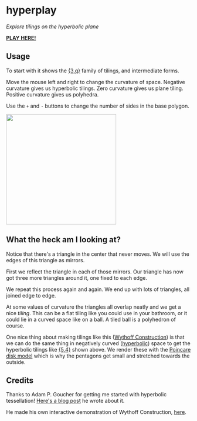 hyperplay
=========

*Explore tilings on the hyperbolic plane*

[**PLAY HERE!**](http://timhutton.github.io/hyperplay/)

Usage
-----

To start with it shows the [{3,q}](https://en.wikipedia.org/wiki/Triangular_tiling#Related_polyhedra_and_tilings) family of tilings, and intermediate forms. 

Move the mouse left and right to change the curvature of space. Negative curvature gives us hyperbolic tilings. Zero curvature gives us plane tiling. Positive curvature gives us polyhedra. 

Use the ```+``` and ```-``` buttons to change the number of sides in the base polygon.

<a href="http://timhutton.github.io/hyperplay/"><img src="http://timhutton.github.io/hyperplay/logo.png" width="300" /></a>

What the heck am I looking at?
------------------------------

Notice that there's a triangle in the center that never moves. We will use the edges of this triangle as mirrors. 

First we reflect the triangle in each of those mirrors. Our triangle has now got three more triangles around it, one fixed to each edge.

We repeat this process again and again. We end up with lots of triangles, all joined edge to edge.

At some values of curvature the triangles all overlap neatly and we get a nice *tiling*. This can be a flat tiling like you could use in your bathroom, or it could lie in a curved space like on a ball. A tiled ball is a polyhedron of course.

One nice thing about making tilings like this ([Wythoff Construction](https://en.wikipedia.org/wiki/Wythoff_construction)) is that we can do the same thing in negatively curved ([hyperbolic](https://en.wikipedia.org/wiki/Hyperbolic_space)) space to get the hyperbolic tilings like [{5,4}](https://en.wikipedia.org/wiki/Order-4_pentagonal_tiling) shown above. We render these with the [Poincare disk model](https://en.wikipedia.org/wiki/Poincar%C3%A9_disk_model) which is why the pentagons get small and stretched towards the outside.

Credits
-------

Thanks to Adam P. Goucher for getting me started with hyperbolic tessellation! [Here's a blog post](http://cp4space.wordpress.com/2014/09/12/hyperbolic-minecraft/) he wrote about it.

He made his own interactive demonstration of Wythoff Construction, [here](http://demonstrations.wolfram.com/WythoffConstructionOfPolyhedra/).
